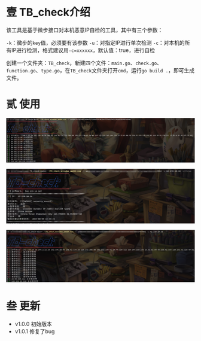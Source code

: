 # 壹 TB_check介绍
该工具是基于微步接口对本机恶意IP自检的工具，其中有三个参数：

`-k`：微步的`key`值，必须要有该参数
`-u`：对指定IP进行单次检测
`-c`：对本机的所有IP进行检测，格式建议用`-c=xxxxxx`，默认值：true，进行自检

创建一个文件夹：`TB_check`，新建四个文件：`main.go`、`check.go`、`function.go`、`type.go`，在`TB_check`文件夹打开`cmd`，运行`go build .`，即可生成文件。

# 贰 使用

![image-20230811211644745](images/image-20230811211644745.png)

![image-20230811211551926](images/image-20230811211551926.png)

![image-20230811211758110](images/image-20230811211758110.png)

# 叁 更新

- v1.0.0
  初始版本
- v1.0.1
  修复了bug
